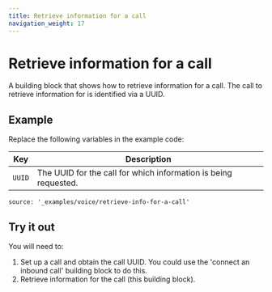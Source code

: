 ```yaml
---
title: Retrieve information for a call
navigation_weight: 17
---
```


# Retrieve information for a call

A building block that shows how to retrieve information for a call. The call
to retrieve information for is identified via a UUID.

## Example

Replace the following variables in the example code:

Key |	Description
-- | --
`UUID` | The UUID for the call for which information is being requested.


```building_blocks
source: '_examples/voice/retrieve-info-for-a-call'
```

## Try it out

You will need to:

1. Set up a call and obtain the call UUID. You could use the 'connect an inbound call' building block to do this.
2. Retrieve information for the call (this building block).
